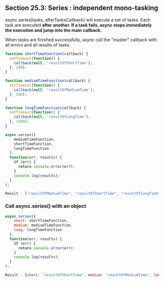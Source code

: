 ## Section 25.3: Series : independent mono-tasking

async.series(tasks, afterTasksCallback) will execute a set of tasks. Each task are 
executed **after another. If a task fails, async stops immediately the execution and jump into the main callback.**

When tasks are finished successfully, async call the "master" callback with all errors 
and all results of tasks.

```js
function shortTimeFunction(callback) {
  setTimeout(function() {
    callback(null, 'resultOfShortTime');
  }, 200);
}

function mediumTimeFunction(callback) {
  setTimeout(function() {
    callback(null, 'resultOfMediumTime');
  }, 500);
}

function longTimeFunction(callback) {
  setTimeout(function() {
    callback(null, 'resultOfLongTime');
  }, 1000);
}

async.series([
    mediumTimeFunction,
    shortTimeFunction,
    longTimeFunction
  ],
  function(err, results) {
    if (err) {
      return console.error(err);
    }
    console.log(results);
  }
);

Result : ["resultOfMediumTime", "resultOfShortTime", "resultOfLongTime"].
```

### Call async.series() with an object

```js
async.series({
    short: shortTimeFunction,
    medium: mediumTimeFunction,
    long: longTimeFunction
  },
  function(err, results) {
    if (err) {
      return console.error(err);
    }
    console.log(results);
  }
);

Result : {short: "resultOfShortTime", medium: "resultOfMediumTime", long: "resultOfLongTime"} .
```